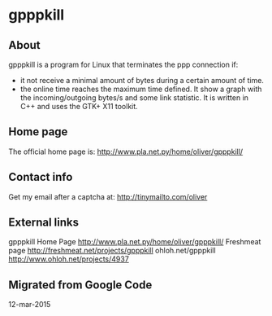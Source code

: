 # gpppkill #

## About ##
gpppkill is a program for Linux that terminates the ppp connection if:
  * it not receive a minimal amount of bytes during a certain amount of time.
  * the online time reaches the maximum time defined.
It show a graph with the incoming/outgoing bytes/s and some link
statistic. It is written in C++ and uses the GTK+ X11 toolkit.

## Home page ##
The official home page is:
http://www.pla.net.py/home/oliver/gpppkill/

## Contact info ##
Get my email after a captcha at:
http://tinymailto.com/oliver

## External links ##
gpppkill Home Page http://www.pla.net.py/home/oliver/gpppkill/
Freshmeat page http://freshmeat.net/projects/gpppkill
ohloh.net/gpppkill http://www.ohloh.net/projects/4937

## Migrated from Google Code ##
12-mar-2015
